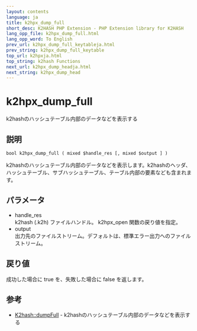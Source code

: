 ```yaml
---
layout: contents
language: ja
title: k2hpx_dump_full
short_desc: K2HASH PHP Extension - PHP Extension library for K2HASH
lang_opp_file: k2hpx_dump_full.html
lang_opp_word: To English
prev_url: k2hpx_dump_full_keytableja.html
prev_string: k2hpx_dump_full_keytable
top_url: k2hpxja.html
top_string: k2hash Functions
next_url: k2hpx_dump_headja.html
next_string: k2hpx_dump_head
---
```


# k2hpx_dump_full
k2hashのハッシュテーブル内部のデータなどを表示する

## 説明

```
bool k2hpx_dump_full ( mixed $handle_res [, mixed $output ] )
```

k2hashのハッシュテーブル内部のデータなどを表示します。k2hashのヘッダ、ハッシュテーブル、サブハッシュテーブル、テーブル内部の要素なども含まれます。

## パラメータ
- handle_res  
k2hash (.k2h) ファイルハンドル。 k2hpx_open 関数の戻り値を指定。
- output  
出力先のファイルストリーム。デフォルトは、標準エラー出力へのファイルストリーム。

## 戻り値
成功した場合に true を、失敗した場合に false を返します。 

## 参考
- [K2hash::dumpFull](k2h_dumpfullja.html) - k2hashのハッシュテーブル内部のデータなどを表示する
